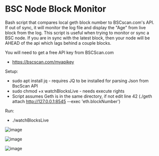 # BSC Node Block Monitor
Bash script that compares local geth block number to BSCscan.com's API. If out of sync, it will monitor the log file and display the "Age" from live block from the log. This script is useful when trying to monitor or sync a BSC node. If you are in sync with the latest block, then your node will be AHEAD of the api which lags behind a couple blocks.

You will need to get a free API key from BSCScan.com
- https://bscscan.com/myapikey

Setup:
- sudo apt install jq - requires JQ to be installed for parsing Json from BscScan API
- sudo chmod +x watchBlocksLive - needs execute rights
- Script assumes Geth is in the same directory, if not edit line 42 (./geth attach http://127.0.0.1:8545 --exec 'eth.blockNumber')

Run:
- ./watchBlocksLive

![image](https://user-images.githubusercontent.com/28745523/117009256-8974ea00-acb9-11eb-8aa9-5bab9edbbf40.png)

![image](https://user-images.githubusercontent.com/28745523/117009362-a7dae580-acb9-11eb-9c51-25fb5ad8a25a.png)

![image](https://user-images.githubusercontent.com/28745523/117009521-da84de00-acb9-11eb-90a7-8e5e4a1abe48.png)
